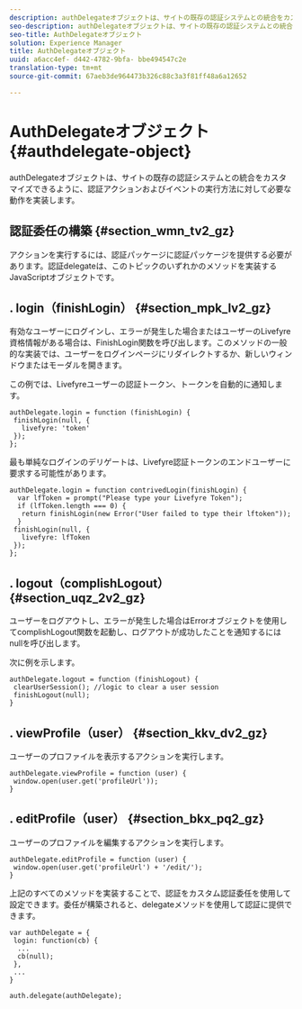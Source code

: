 ```yaml
---
description: authDelegateオブジェクトは、サイトの既存の認証システムとの統合をカスタマイズできるように、認証アクションおよびイベントの実行方法に対して必要な動作を実装します。
seo-description: authDelegateオブジェクトは、サイトの既存の認証システムとの統合をカスタマイズできるように、認証アクションおよびイベントの実行方法に対して必要な動作を実装します。
seo-title: AuthDelegateオブジェクト
solution: Experience Manager
title: AuthDelegateオブジェクト
uuid: a6acc4ef- d442-4782-9bfa- bbe494547c2e
translation-type: tm+mt
source-git-commit: 67aeb3de964473b326c88c3a3f81ff48a6a12652

---
```



# AuthDelegateオブジェクト{#authdelegate-object}

authDelegateオブジェクトは、サイトの既存の認証システムとの統合をカスタマイズできるように、認証アクションおよびイベントの実行方法に対して必要な動作を実装します。

## 認証委任の構築 {#section_wmn_tv2_gz}

アクションを実行するには、認証パッケージに認証パッケージを提供する必要があります。認証delegateは、このトピックのいずれかのメソッドを実装するJavaScriptオブジェクトです。

## . login（finishLogin） {#section_mpk_lv2_gz}

有効なユーザーにログインし、エラーが発生した場合またはユーザーのLivefyre資格情報がある場合は、FinishLogin関数を呼び出します。このメソッドの一般的な実装では、ユーザーをログインページにリダイレクトするか、新しいウィンドウまたはモーダルを開きます。

この例では、Livefyreユーザーの認証トークン、トークンを自動的に通知します。

```
authDelegate.login = function (finishLogin) { 
 finishLogin(null, { 
   livefyre: 'token' 
 }); 
};
```

最も単純なログインのデリゲートは、Livefyre認証トークンのエンドユーザーに要求する可能性があります。

```
authDelegate.login = function contrivedLogin(finishLogin) { 
  var lfToken = prompt("Please type your Livefyre Token");  
  if (lfToken.length === 0) { 
   return finishLogin(new Error("User failed to type their lftoken")); 
  }  
 finishLogin(null, { 
   livefyre: lfToken 
 }); 
};
```

## . logout（complishLogout） {#section_uqz_2v2_gz}

ユーザーをログアウトし、エラーが発生した場合はErrorオブジェクトを使用してcomplishLogout関数を起動し、ログアウトが成功したことを通知するにはnullを呼び出します。

次に例を示します。

```
authDelegate.logout = function (finishLogout) { 
 clearUserSession(); //logic to clear a user session  
 finishLogout(null); 
}
```

## . viewProfile（user） {#section_kkv_dv2_gz}

ユーザーのプロファイルを表示するアクションを実行します。

```
authDelegate.viewProfile = function (user) { 
 window.open(user.get('profileUrl')); 
}
```

## . editProfile（user） {#section_bkx_pq2_gz}

ユーザーのプロファイルを編集するアクションを実行します。

```
authDelegate.editProfile = function (user) { 
 window.open(user.get('profileUrl') + '/edit/'); 
}
```

上記のすべてのメソッドを実装することで、認証をカスタム認証委任を使用して設定できます。委任が構築されると、delegateメソッドを使用して認証に提供できます。

```
var authDelegate = { 
 login: function(cb) { 
  ... 
  cb(null); 
 }, 
 ... 
} 
  
auth.delegate(authDelegate);
```

